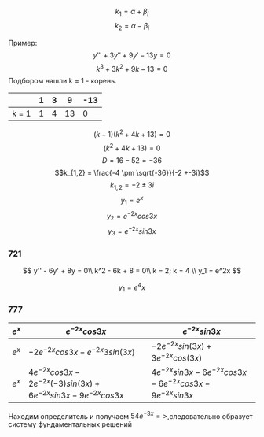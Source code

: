 $$k_1 = \alpha + \beta_i$$
$$k_2 = \alpha - \beta_i$$

Пример:
$$y''' + 3y'' + 9y' - 13y = 0$$
$$k^3 + 3k^2 + 9k - 13 = 0$$
Подбором нашли k = 1 - корень.

|       | 1   | 3   | 9   | -13 |
| ----- | --- | --- | --- | --- |
| k = 1 | 1   | 4   | 13  | 0   |

$$(k-1)(k^2 + 4k + 13) = 0$$
$$(k^2 + 4k + 13) = 0$$
$$D = 16 - 52 = -36$$
$$k_{1,2} = \frac{-4 \pm \sqrt{-36}}{-2 +-3i}$$
$$k_{1,2} = -2 \pm3i$$
$$y_1 =e^x$$
$$y_2 =e^{-2x}cos3x$$
$$y_3 =e^{-2x}sin3x$$

### 721

$$
y'' - 6y' + 8y = 0\\
k^2 - 6k + 8 = 0\\
k = 2; k = 4 \\
y_1 = e^2x
$$

$$y_1 = e^4x $$

### 777

| $e^x$ | $e^{-2x}cos3x$                                                   | $e^{-2x}sin3x$                                                 |
| ----- | ---------------------------------------------------------------- | -------------------------------------------------------------- |
| $e^x$ | $-2e^{-2x}cos3x - e^{-2x}3sin(3x)$                               | $-2e^{-2x} sin(3x) + 3e^{-2x}cos(3x)$                          |
| $e^x$ | $4e^{-2x}cos3x -2e^{-2x}(-3)sin(3x)+6e^{-2x}sin3x-9e^{-2x}cos3x$ | $4e^{-2x}sin3x - 6e^{-2x}cos3x -6e^{-2x}cos3x - 9e^{-2x}sin3x$ |

Находим определитель и получаем $54e^{-3x}=>$,следовательно образует систему фундаментальных решений
